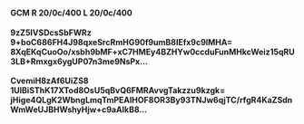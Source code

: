 #### GCM R 20/0c/400 L 20/0c/400
**9zZ5IVSDcsSbFWRz**<br/>**9+boC686FH4J98qxeSrcRmHG90f9umB8IEfx9c9lMHA=**<br/>**8XqEKqCuoOo/xsbh9bMF+xC7HMEy4BZHYw0ccduFunMHkcWeiz15qRU3LB+Rmxgx6ygUP07n3me9NsPx...**<br/><br/>
**CvemiH8zAf6UiZS8**<br/>**1UlBiSThK17XTod8OsU5qBvQ6FMRAvvgTakzzu9kzgk=**<br/>**jHige4QLgK2WbngLmqTmPEAlHOF8OR3By93TNJw6qjTC/rfgR4KaZSdnWmWeUJBHWshyHjw+c9aAIkB8...**